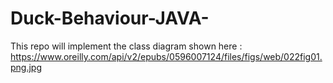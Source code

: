 # Duck-Behaviour-JAVA-
This repo will implement the class diagram shown here : https://www.oreilly.com/api/v2/epubs/0596007124/files/figs/web/022fig01.png.jpg
